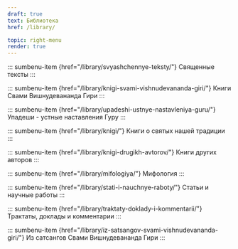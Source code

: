 ```yaml
---
draft: true
text: Библиотека
href: /library/

topic: right-menu
render: true
---
```


::: sumbenu-item {href="/library/svyashchennye-teksty/"}
Священные тексты
:::

::: sumbenu-item {href="/library/knigi-svami-vishnudevananda-giri/"}
Книги Свами Вишнудевананда Гири
:::

::: sumbenu-item {href="/library/upadeshi-ustnye-nastavleniya-guru/"}
Упадеши - устные наставления Гуру
:::

::: sumbenu-item {href="/library/knigi/"}
Книги о святых нашей традиции
:::

::: sumbenu-item {href="/library/knigi-drugikh-avtorov/"}
Книги других авторов
:::

::: sumbenu-item {href="/library/mifologiya/"}
Мифология
:::

::: sumbenu-item {href="/library/stati-i-nauchnye-raboty/"}
Статьи и научные работы
:::

::: sumbenu-item {href="/library/traktaty-doklady-i-kommentarii/"}
Трактаты, доклады и комментарии
:::

::: sumbenu-item {href="/library/iz-satsangov-svami-vishnudevananda-giri/"}
Из сатсангов Свами Вишнудевананда Гири
:::
